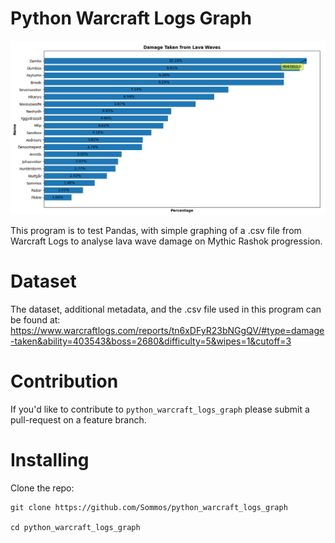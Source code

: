 # Python Warcraft Logs Graph

<p align="center">
    <img src="image0.png" width="1030"/>
</p>

This program is to test Pandas, with simple graphing of a .csv file from Warcraft Logs to analyse lava wave damage on Mythic Rashok progression.
# Dataset

The dataset, additional metadata, and the .csv file used in this program can be found at:
https://www.warcraftlogs.com/reports/tn6xDFyR23bNGgQV/#type=damage-taken&ability=403543&boss=2680&difficulty=5&wipes=1&cutoff=3

# Contribution 

If you'd like to contribute to `python_warcraft_logs_graph` please submit a pull-request on a feature branch.

# Installing

Clone the repo:

    git clone https://github.com/Sommos/python_warcraft_logs_graph

    cd python_warcraft_logs_graph